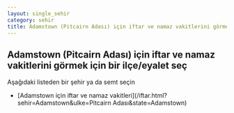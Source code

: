 ```yaml
---
layout: single_sehir
category: sehir
title: Adamstown (Pitcairn Adası) için iftar ve namaz vakitlerini görmek için bir ilçe/eyalet seç
---
```



## Adamstown (Pitcairn Adası) için iftar ve namaz vakitlerini görmek için bir ilçe/eyalet seç

Aşağıdaki listeden bir şehir ya da semt seçin


* [Adamstown için iftar ve namaz vakitleri](/iftar.html?sehir=Adamstown&ulke=Pitcairn Adası&state=Adamstown)
